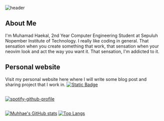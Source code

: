 ![header](https://capsule-render.vercel.app/api?theme=tokyonight&type=venom&height=300&color=gradient&text=muhhae&section=header&reversal=false&textBg=false&desc=Code%20Addict&descSize=30&descAlignY=65)
## About Me
I'm Muhamad Haekal, 2nd Year Computer Engineering Student at Sepuluh Nopember Institute of Technology.
I really like coding in general. That sensation when you create something that work, that sensation when your neovim look and act the way you want it. That sensation, I'm addicted to it.
## Personal website
Visit my personal website here where I will write some blog post and sharing project that I work in.
[![Static Badge](https://img.shields.io/badge/Visit%20My%20Website-628FDA)](https://muhhae.vercel.app/)
##
[![spotify-github-profile](https://spotify-github-profile.vercel.app/api/view?uid=5m1bbpauq2fxf1m9c499xwmx1&cover_image=true&theme=novatorem&show_offline=false&background_color=121212&interchange=false&bar_color=53b14f&bar_color_cover=false)](https://spotify-github-profile.vercel.app/api/view?uid=5m1bbpauq2fxf1m9c499xwmx1&redirect=true)
##
<!-- [![Muhhae's WakaTime stats](https://github-readme-stats.vercel.app/api/wakatime?username=muhhae&layout=compact)](https://github.com/anuraghazra/github-readme-stats) -->
[![Muhhae's GitHub stats](https://github-readme-stats.vercel.app/api?username=muhhae&show_icons=true&theme=tokyonight)](https://github.com/anuraghazra/github-readme-stats)
[![Top Langs](https://github-readme-stats.vercel.app/api/top-langs/?username=muhhae&size_weight=0&count_weight=1&langs_count=8&layout=compact)](https://github.com/anuraghazra/github-readme-stats)
